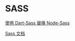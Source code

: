 # SASS

[使用 Dart-Sass 替换 Node-Sass](https://zhuanlan.zhihu.com/p/277475636)

[Sass 文档](https://www.sass.hk/docs/)
